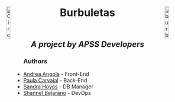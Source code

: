 <header>
  <img src="https://i.ibb.co/Yj8J6Gb/Circle-Initial-Logo.png" alt="Circle-Initial-Logo" 
     border="0"
     alt="Apps Logo"
     align="left"
     width= 15%
     height= 15%>
 
  <img src="https://i.ibb.co/f160p5f/burbuletas.jpg" alt="burbuletas" 
     border="0"
     alt=" Burbuletas logo"
     align="right"
     width= 15%
     height= 15%>
  <h1 align="center"> Burbuletas </h1>
</header>
  
<body>        

  <h2 align="center"> <i>A project by APSS Developers</i> </h2>

  <h3> Authors </h3>
  <ul>
    <li> <a href="http://github.com/122-63">Andrea Angola</a> - Front-End</li>
    <li> <a href="http://github.com/paulacarvani">Paula Carvajal</a> - Back-End</li>
    <li> <a href="http://github.com/sandrahoyos">Sandra Hoyos</a> - DB Manager</li>
    <li> <a href="http://github.com/nel10">Shannel Bejarano</a> - DevOps</li>
    </ul>
</body>
  
